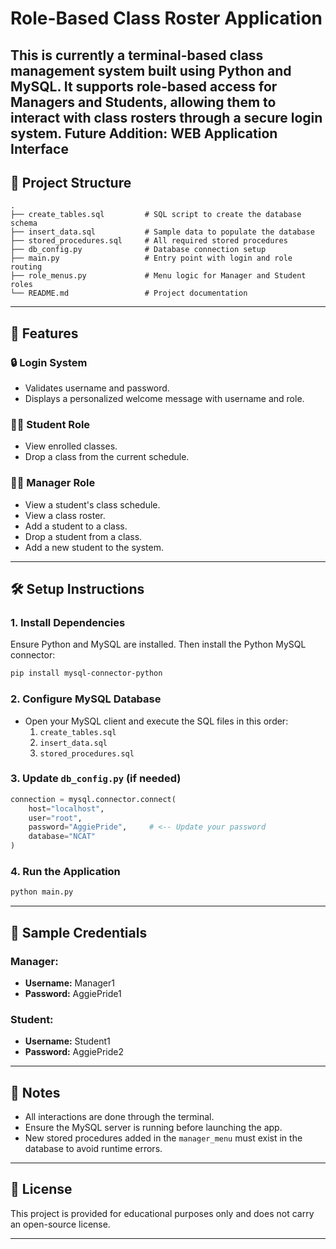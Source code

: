 # Role-Based Class Roster Application

This is currently a terminal-based class management system built using **Python** and **MySQL**. It supports **role-based access** for **Managers** and **Students**, allowing them to interact with class rosters through a secure login system.
Future Addition: **WEB Application Interface**
---

## 📁 Project Structure

```
.
├── create_tables.sql         # SQL script to create the database schema
├── insert_data.sql           # Sample data to populate the database
├── stored_procedures.sql     # All required stored procedures
├── db_config.py              # Database connection setup
├── main.py                   # Entry point with login and role routing
├── role_menus.py             # Menu logic for Manager and Student roles
└── README.md                 # Project documentation
```

---

## 🚀 Features

### 🔒 Login System
- Validates username and password.
- Displays a personalized welcome message with username and role.

### 👨‍🎓 Student Role
- View enrolled classes.
- Drop a class from the current schedule.

### 🧑‍💼 Manager Role
- View a student's class schedule.
- View a class roster.
- Add a student to a class.
- Drop a student from a class.
- Add a new student to the system.

---

## 🛠️ Setup Instructions

### 1. Install Dependencies
Ensure Python and MySQL are installed. Then install the Python MySQL connector:

```bash
pip install mysql-connector-python
```

### 2. Configure MySQL Database
- Open your MySQL client and execute the SQL files in this order:
  1. `create_tables.sql`
  2. `insert_data.sql`
  3. `stored_procedures.sql`

### 3. Update `db_config.py` (if needed)

```python
connection = mysql.connector.connect(
    host="localhost",
    user="root",         
    password="AggiePride",     # <-- Update your password
    database="NCAT"
)
```

### 4. Run the Application

```bash
python main.py
```

---

## 🧪 Sample Credentials

### Manager:
- **Username:** Manager1
- **Password:** AggiePride1

### Student:
- **Username:** Student1
- **Password:** AggiePride2

---

## 📌 Notes
- All interactions are done through the terminal.
- Ensure the MySQL server is running before launching the app.
- New stored procedures added in the `manager_menu` must exist in the database to avoid runtime errors.

---

## 📃 License

This project is provided for educational purposes only and does not carry an open-source license.

---
